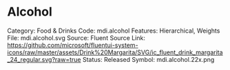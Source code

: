 # Alcohol

Category: Food & Drinks
Code: mdi.alcohol
Features: Hierarchical, Weights
File: mdi.alcohol.svg
Source: Fluent
Source Link: https://github.com/microsoft/fluentui-system-icons/raw/master/assets/Drink%20Margarita/SVG/ic_fluent_drink_margarita_24_regular.svg?raw=true
Status: Released
Symbol: mdi.alcohol.22x.png
